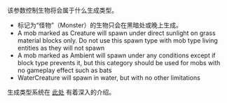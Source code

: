该参数控制生物将会属于什么生成类型。

* 标记为“怪物”（Monster）的生物只会在黑暗处或晚上生成。
* A mob marked as Creature will spawn under direct sunlight on grass material blocks only. Do not use this spawn type with mob type living entities as they will not spawn
* A mob marked as Ambient will spawn under any conditions except if block type prevents it, but this category should be used for mobs with no gameplay effect such as bats
* WaterCreature will spawn in water, but with no other limitations

生成类型系统在 [此处](https://mcreator.net/wiki/mob-spawning-parameters) 有着深入的介绍。